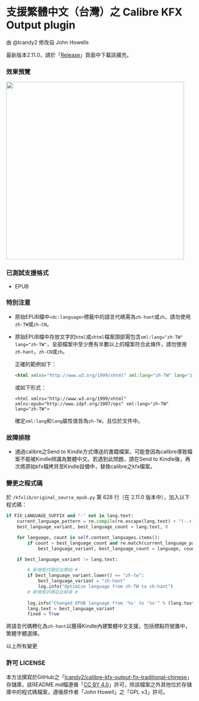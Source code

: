 # 支援繁體中文（台灣）之 Calibre KFX Output plugin
由 @lcandy2 修改自 John Howells

最新版本2.11.0，請於「[Release](https://github.com/lcandy2/calibre-kfx-output-fix-traditional-chinese/releases)」頁面中下載該擴充。

### 效果預覽
<img src="https://github.com/user-attachments/assets/fd19382e-7952-47c0-8536-718145ae4b6d" height="480" />

### 已測試支援格式
- EPUB

### 特別注意
- 原始EPUB檔中`<dc:language>`標籤中的語言代碼需為`zh-hant`或`zh`，請勿使用`zh-TW`或`zh-CN`。
- 原始EPUB檔中存放文字的`html`或`xhtml`檔案頭部需包含`xml:lang="zh-TW" lang="zh-TW"`，全部檔案中至少應有半數以上的檔案符合此條件，請勿使用`zh-hant`，`zh-CN`或`zh`。

  正確的範例如下：
  ```html
  <html xmlns="http://www.w3.org/1999/xhtml" xml:lang="zh-TW" lang="zh-TW">
  ```
  或如下形式：
  ```xhtml
  <html xmlns="http://www.w3.org/1999/xhtml" xmlns:epub="http://www.idpf.org/2007/ops" xml:lang="zh-TW" lang="zh-TW">
  ```

  確定`xml:lang`和`lang`屬性值皆為`zh-TW`，且位於文件中。

### 故障排除
- 通過calibre之Send to Kindle方式傳送的書籍檔案，可能會因為calibre導致檔案不能被Kindle辨識為繁體中文。若遇到此問題，請在Send to Kindle後，再次將原始kfx檔拷貝至Kindle設備中，替換calibre之kfx檔案。

### 變更之程式碼

於 `/kfxlib/original_source_epub.py` 第 628 行（在 2.11.0 版本中），加入以下程式碼：

```python
if FIX_LANGUAGE_SUFFIX and "-" not in lang.text:
    current_language_pattern = re.compile(re.escape(lang.text) + "(-.+)?$", re.IGNORECASE)
    best_language_variant, best_language_count = lang.text, 0

    for language, count in self.content_languages.items():
        if count > best_language_count and re.match(current_language_pattern, language):
            best_language_variant, best_language_count = language, count

    if best_language_variant != lang.text:

        # 新增程式碼從此開始 #
        if best_language_variant.lower() == "zh-tw":
            best_language_variant = "zh-hant"
            log.info("Optimize language from zh-TW to zh-hant")
        # 新增程式碼從此結束 #
        
        log.info("Changed EPUB language from '%s' to '%s'" % (lang.text, best_language_variant))
        lang.text = best_language_variant
        fixed = True
```

將語言代碼轉化為`zh-hant`以獲得Kindle內建繁體中文支援，包括標點符號置中，繁體字體選擇。

以上所有變更

### 許可 LICENSE

本方法撰寫於GitHub之「[lcandy2/calibre-kfx-output-fix-traditional-chinese](https://github.com/lcandy2/calibre-kfx-output-fix-traditional-chinese)」存儲庫，該README.md檔遵循「[CC BY 4.0](https://creativecommons.org/licenses/by/4.0/deed.zh-hant)」許可，除該檔案之外其他位於存儲庫中的程式碼檔案，遵循原作者「John Howell」之「GPL v3」許可。